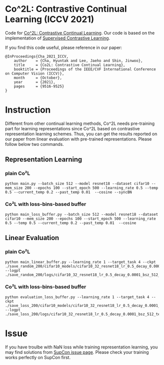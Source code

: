 # Co^2L: Contrastive Continual Learning (ICCV 2021)

Code for [Co^2L: Contrastive Continual Learning](https://arxiv.org/abs/2106.14413). 
Our code is based on the implementation of [Supervised Contrastive Learning](https://github.com/HobbitLong/SupContrast). 

If you find this code useful, please reference in our paper:

```
@InProceedings{Cha_2021_ICCV,
    author    = {Cha, Hyuntak and Lee, Jaeho and Shin, Jinwoo},
    title     = {Co2L: Contrastive Continual Learning},
    booktitle = {Proceedings of the IEEE/CVF International Conference on Computer Vision (ICCV)},
    month     = {October},
    year      = {2021},
    pages     = {9516-9525}
}
```

# Instruction

Different from other continual learning methods, Co^2L needs pre-training part for learning representations since Co^2L based on contrastive representation learning schemes. Thus, you can get the results reported on our paper from linear evaluation with pre-trained representations. Please follow below two commands. 

## Representation Learning
### plain Co²L
```
python main.py --batch_size 512 --model resnet18 --dataset cifar10 --mem_size 200 --epochs 100 --start_epoch 500 --learning_rate 0.5 --temp 0.5 --current_temp 0.2 --past_temp 0.01  --cosine --syncBN
```
### Co²L with loss-bins-based buffer
```
python main_loss_buffer.py --batch_size 512 --model resnet18 --dataset cifar10 --mem_size 200 --epochs 100 --start_epoch 500 --learning_rate 0.5 --temp 0.5 --current_temp 0.2 --past_temp 0.01  --cosine
```

## Linear Evaluation
### plain Co²L
```
python main_linear_buffer.py --learning_rate 1 --target_task 4 --ckpt ./save_random_200/cifar10_models/cifar10_32_resnet18_lr_0.5_decay_0.0001_bsz_512_temp_0.5_momentum_1.000_trial_0_500_100_0.2_0.01_1.0_cosine_warm/ --logpt ./save_random_200/logs/cifar10_32_resnet18_lr_0.5_decay_0.0001_bsz_512_temp_0.5_momentum_1.000_trial_0_500_100_0.2_0.01_1.0_cosine_warm/
```
### Co²L with loss-bins-based buffer
```
python evaluation_loss_buffer.py --learning_rate 1 --target_task 4 --ckpt ./save_loss_200/cifar10_models/cifar10_32_resnet18_lr_0.5_decay_0.0001_bsz_512_temp_0.5_trial_0_500_100_0.2_0.01_1.0_cosine_warm/ --logpt ./save_loss_200/logs/cifar10_32_resnet18_lr_0.5_decay_0.0001_bsz_512_temp_0.5_trial_0_500_100_0.2_0.01_1.0_cosine_warm/
```

# Issue

If you have troulbe with NaN loss while training representation learning, you may find solutions from [SupCon issue page](https://github.com/HobbitLong/SupContrast/issues). Please check your training works perfectly on SupCon first. 
